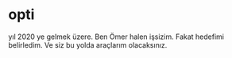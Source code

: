 # opti


yıl 2020 ye gelmek üzere. Ben Ömer halen işsizim. Fakat hedefimi belirledim.
Ve siz bu yolda araçlarım olacaksınız.
